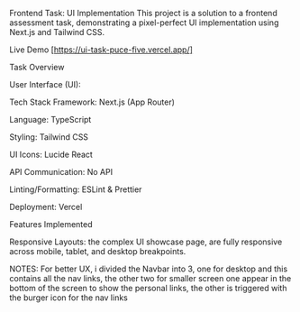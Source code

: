 Frontend Task: UI Implementation
This project is a solution to a frontend assessment task, demonstrating a pixel-perfect UI implementation using Next.js and Tailwind CSS.

Live Demo
[https://ui-task-puce-five.vercel.app/]

Task Overview

User Interface (UI):

Tech Stack
Framework: Next.js (App Router)

Language: TypeScript

Styling: Tailwind CSS

UI Icons: Lucide React

API Communication: No API

Linting/Formatting: ESLint & Prettier

Deployment: Vercel

Features Implemented

Responsive Layouts: the complex UI showcase page, are fully responsive across mobile, tablet, and desktop breakpoints.

NOTES:
For better UX, i divided the Navbar into 3, one for desktop and this contains all the nav links, the other two for smaller screen one appear in the bottom of the screen to show the personal links, the other is triggered with the burger icon for the nav links
